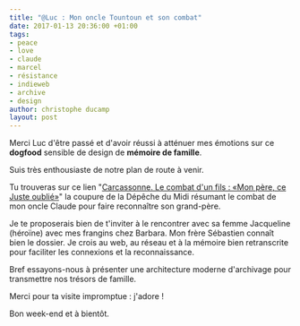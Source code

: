```yaml
---
title: "@Luc : Mon oncle Tountoun et son combat"
date: 2017-01-13 20:36:00 +01:00
tags:
- peace
- love
- claude
- marcel
- résistance
- indieweb
- archive
- design
author: christophe ducamp
layout: post
---
```


Merci Luc d'être passé et d'avoir réussi à atténuer mes émotions sur ce **dogfood** sensible de design de **mémoire de famille**.

Suis très enthousiaste de notre plan de route à venir. 

Tu trouveras sur ce lien "[Carcassonne. Le combat d'un fils : «Mon père, ce Juste oublié»](http://www.ladepeche.fr/article/2013/01/04/1528691-carcassonne-le-combat-d-un-fils-mon-pere-ce-juste-oublie.html)" la coupure de la Dépêche du Midi résumant le combat de mon oncle Claude pour faire reconnaître son grand-père.

Je te proposerais bien de t'inviter à le rencontrer avec sa femme Jacqueline (héroïne) avec mes frangins chez Barbara. Mon frère Sébastien connaît bien le dossier. Je crois au web, au réseau et à la mémoire bien retranscrite pour faciliter les connexions et la reconnaissance. 

Bref essayons-nous à présenter une architecture moderne d'archivage pour transmettre nos trésors de famille.

Merci pour ta visite impromptue : j'adore !

Bon week-end et à bientôt.
